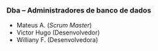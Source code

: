 ### Dba – Administradores de banco de dados
 - Mateus A. (*Scrum Master*)
 - Victor Hugo (Desenvolvedor)
 - Williany F. (Desenvolvedora)
